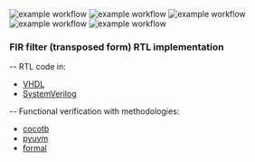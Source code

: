 ![example workflow](https://github.com/npatsiatzis/fir/actions/workflows/regression.yml/badge.svg)
![example workflow](https://github.com/npatsiatzis/fir/actions/workflows/coverage.yml/badge.svg)
![example workflow](https://github.com/npatsiatzis/fir/actions/workflows/formal.yml/badge.svg)
![example workflow](https://github.com/npatsiatzis/fir/actions/workflows/regression_pyuvm.yml/badge.svg)
![example workflow](https://github.com/npatsiatzis/fir/actions/workflows/coverage_pyuvm.yml/badge.svg)

### FIR filter (transposed form) RTL implementation

-- RTL code in:
- [VHDL](https://github.com/npatsiatzis/fir/tree/main/rtl/VHDL)
- [SystemVerilog](https://github.com/npatsiatzis/fir/tree/main/rtl/SystemVerilog)

-- Functional verification with methodologies:
- [cocotb](https://github.com/npatsiatzis/fir/tree/main/cocotb_sim)
- [pyuvm](https://github.com/npatsiatzis/fir/tree/main/pyuvm_sim)
- [formal](https://github.com/npatsiatzis/fir/tree/main/formal)